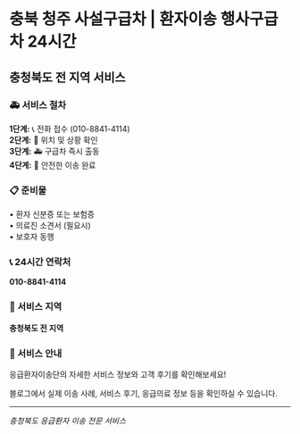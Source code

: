 # 충북 청주 사설구급차 | 환자이송 행사구급차 24시간

## 충청북도 전 지역 서비스

### 🚑 서비스 절차

**1단계:** 📞 전화 접수 (010-8841-4114)  
**2단계:** 📍 위치 및 상황 확인  
**3단계:** 🚑 구급차 즉시 출동  
**4단계:** 🏥 안전한 이송 완료  

### 📋 준비물

• 환자 신분증 또는 보험증  
• 의료진 소견서 (필요시)  
• 보호자 동행  

### 📞 24시간 연락처

**010-8841-4114**

### 📍 서비스 지역

**충청북도 전 지역**

### 💬 서비스 안내

응급환자이송단의 자세한 서비스 정보와 고객 후기를 확인해보세요!

블로그에서 실제 이송 사례, 서비스 후기, 응급의료 정보 등을 확인하실 수 있습니다.

---

*충청북도 응급환자 이송 전문 서비스*

